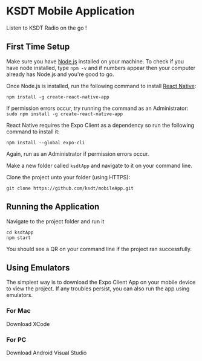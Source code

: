 # KSDT Mobile Application
Listen to KSDT Radio on the go !

## First Time Setup
Make sure you have [Node.js](https://nodejs.org/en/) installed on your machine. To check if you have node installed, type `npm -v` and if numbers appear then your computer already has Node.js and you're good to go.

Once Node.js is installed, run the following command to install [React Native](https://facebook.github.io/react-native/):
```
npm install -g create-react-native-app
```
If permission errors occur, try running the command as an Administrator: `sudo npm install -g create-react-native-app`

React Native requires the Expo Client as a dependency so run the following command to install it:
```
npm install --global expo-cli
```
Again, run as an Administrator if permission errors occur.

Make a new folder called `ksdtApp` and navigate to it on your command line.

Clone the project unto your folder (using HTTPS):
```
git clone https://github.com/ksdt/mobileApp.git
```

## Running the Application
Navigate to the project folder and run it
```
cd ksdtApp
npm start
```
You should see a QR on your command line if the project ran successfully.

## Using Emulators
The simplest way is to download the Expo Client App on your mobile device to view the project.
If any troubles persist, you can also run the app using emulators. 

### For Mac
Download XCode

### For PC
Download Android Visual Studio
